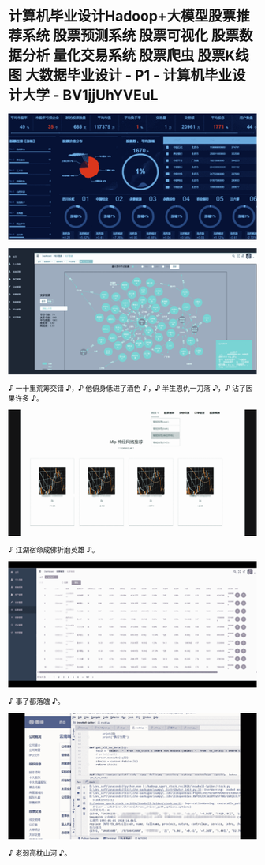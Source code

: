 # 计算机毕业设计Hadoop+大模型股票推荐系统 股票预测系统 股票可视化 股票数据分析 量化交易系统 股票爬虫 股票K线图 大数据毕业设计 - P1 - 计算机毕业设计大学 - BV1jjUhYVEuL

![](img/880204879c3d3e04fb84214dea2a7ccf_0.png)

![](img/880204879c3d3e04fb84214dea2a7ccf_1.png)

♪ 一十里荒筹交错 ♪，♪ 他俯身低进了酒色 ♪，♪ 半生恩仇一刀落 ♪，♪ 沾了因果许多 ♪。

![](img/880204879c3d3e04fb84214dea2a7ccf_3.png)

♪ 江湖宿命成佛折磨英雄 ♪。

![](img/880204879c3d3e04fb84214dea2a7ccf_5.png)

♪ 事了都落魄 ♪。

![](img/880204879c3d3e04fb84214dea2a7ccf_7.png)

♪ 老弱高枕山河 ♪。